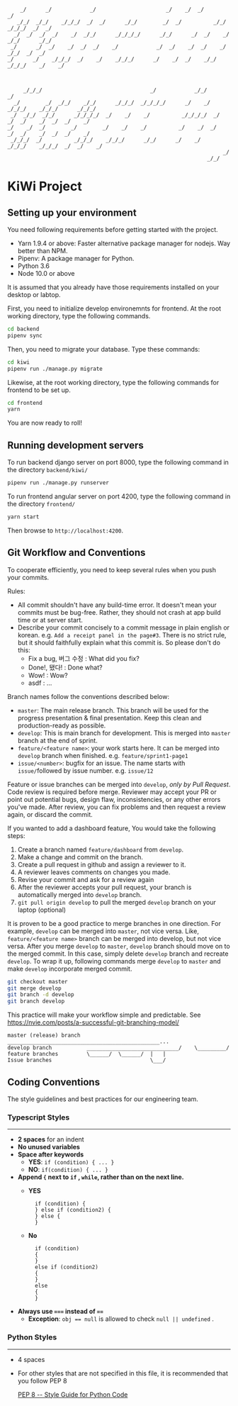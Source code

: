```
    _/      _/            _/                      _/    _/  _/                      _/
   _/_/  _/_/    _/_/_/  _/  _/      _/_/        _/  _/          _/_/      _/_/_/  _/  _/
  _/  _/  _/  _/    _/  _/_/      _/_/_/_/      _/_/      _/  _/    _/  _/_/      _/_/
 _/      _/  _/    _/  _/  _/    _/            _/  _/    _/  _/    _/      _/_/  _/  _/
_/      _/    _/_/_/  _/    _/    _/_/_/      _/    _/  _/    _/_/    _/_/_/    _/    _/



     _/_/_/                                  _/            _/_/                        _/
  _/        _/  _/_/    _/_/      _/_/_/  _/_/_/_/      _/    _/    _/_/_/    _/_/_/      _/_/_/
 _/  _/_/  _/_/      _/_/_/_/  _/    _/    _/          _/_/_/_/  _/    _/  _/    _/  _/  _/    _/
_/    _/  _/        _/        _/    _/    _/          _/    _/  _/    _/  _/    _/  _/  _/    _/
 _/_/_/  _/          _/_/_/    _/_/_/      _/_/      _/    _/    _/_/_/    _/_/_/  _/  _/    _/
                                                                    _/
                                                               _/_/                                      
````
# KiWi Project
## Setting up your environment
You need following requirements before getting started with the project.
 * Yarn 1.9.4 or above: Faster alternative package manager for nodejs. Way better than NPM.
 * Pipenv: A package manager for Python. 
 * Python 3.6
 * Node 10.0 or above

It is assumed that you already have those requirements installed on your desktop or labtop.

First, you need to initialize develop environemnts for frontend. At the root working directory, type the following commands.
```bash
cd backend
pipenv sync
```
Then, you need to migrate your database. Type these commands:
```bash
cd kiwi
pipenv run ./manage.py migrate
```

Likewise, at the root working directory, type the following commands for frontend to be set up.
```bash
cd frontend
yarn
```
You are now ready to roll!

## Running development servers
To run backend django server on port 8000, type the following command in the directory `backend/kiwi/`
```bash
pipenv run ./manage.py runserver
```

To run frontend angular server on port 4200, type the following command in the directory `frontend/`
```bash
yarn start
```

Then browse to `http://localhost:4200`.

## Git Workflow and Conventions
To cooperate efficiently, you need to keep several rules when you push your commits.

Rules:
- All commit shouldn't have any build-time error. It doesn't mean your commits must be bug-free. Rather, they should not crash at app build time or at server start.
- Describe your commit concisely to a commit message in plain english or korean. e.g. `Add a receipt panel in the page#3`. There is no strict rule, but it should faithfully explain what this commit is. So please don't do this:
  - Fix a bug, 버그 수정 : What did you fix?
  - Done!, 됐다! : Done what?
  - Wow! : Wow?
  - asdf : ...


Branch names follow the conventions described below:

- `master`: The main release branch. This branch will be used for the progress presentation & final presentation. Keep this clean and production-ready as possible.
- `develop`: This is main branch for development. This is merged into `master` branch at the end of sprint.
- `feature/<feature name>`: your work starts here. It can be merged into `develop` branch when finished. e.g. `feature/sprint1-page1`
- `issue/<number>`: bugfix for an issue. The name starts with `issue/`followed by issue number. e.g. `issue/12`

Feature or issue branches can be merged into `develop`, *only by Pull Request*. Code review is required before merge. Reviewer may accept your PR or point out potential bugs, design flaw, inconsistencies, or any other errors you've made. After review, you can fix problems and then request a review again, or discard the commit.

If you wanted to add a dashboard feature, You would take the following steps:
 1. Create a branch named `feature/dashboard` from `develop`. 
 1. Make a change and commit on the branch.
 1. Create a pull request in github and assign a reviewer to it.
 1. A reviewer leaves comments on changes you made.
 1. Revise your commit and ask for a review again
 1. After the reviewer accepts your pull request, your branch is automatically merged into `develop` branch.
 1. `git pull origin develop` to pull the merged `develop` branch on your laptop (optional)

It is proven to be a good practice to merge branches in one direction. For example, `develop` can be merged into `master`, not vice versa. Like, `feature/<feature name>` branch can be merged into develop, but not vice versa.
After you merge `develop` to `master`, `develop` branch should move on to the merged commit. In this case, simply delete `develop` branch and recreate `develop`. To wrap it up, following commands merge `develop` to `master` and make `develop` incorporate merged commit.

```bash
git checkout master
git merge develop
git branch -d develop
git branch develop
```

This practice will make your workflow simple and predictable. See  https://nvie.com/posts/a-successful-git-branching-model/ 

```
master (release) branch  ________________________________________________...
develop branch           _____________________________/    \_________/
feature branches         \______/  \______/  |   |
Issue branches                               \___/
```




## Coding Conventions
The style guidelines and best practices for our engineering team.

### Typescript Styles

---

- **2 spaces** for an indent
- **No unused variables**
- **Space after keywords**
    - **YES**: `if (condition) { ... }`
    - **NO**: `if(condition) { ... }`
- **Append `{` next to `if` , `while`, rather than on the next line.**
    - **YES**
    
            if (condition) { 
            } else if (condition2) {
            } else {
            }

    - **No**
    
            if (condition)
            { 
            }
            else if (condition2)
            {
            }
            else
            {
            }
- **Always use `===` instead of `==`**
    - **Exception**: `obj == null` is allowed to check `null || undefined` .

### Python Styles

---

- 4 spaces
- For other styles that are not specified in this file, it is recommended that you follow PEP 8

    [PEP 8 -- Style Guide for Python Code](https://www.python.org/dev/peps/pep-0008/)
    
